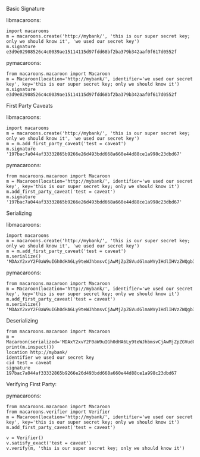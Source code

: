 Basic Signature

libmacaroons:
    
    import macaroons
    m = macaroons.create('http://mybank/', 'this is our super secret key; only we should know it', 'we used our secret key')
    m.signature
    e3d9e02908526c4c0039ae15114115d97fdd68bf2ba379b342aaf0f617d0552f

pymacaroons:

    from macaroons.macaroon import Macaroon
    m = Macaroon(location='http://mybank/', identifier='we used our secret key', key='this is our super secret key; only we should know it')
    m.signature
    e3d9e02908526c4c0039ae15114115d97fdd68bf2ba379b342aaf0f617d0552f


First Party Caveats

libmacaroons:

    import macaroons
    m = macaroons.create('http://mybank/', 'this is our super secret key; only we should know it', 'we used our secret key')
    m = m.add_first_party_caveat('test = caveat')
    m.signature
    '197bac7a044af33332865b9266e26d493bdd668a660e44d88ce1a998c23dbd67'

pymacaroons:

    from macaroons.macaroon import Macaroon
    m = Macaroon(location='http://mybank/', identifier='we used our secret key', key='this is our super secret key; only we should know it')
    m.add_first_party_caveat('test = caveat')
    m.signature
    '197bac7a044af33332865b9266e26d493bdd668a660e44d88ce1a998c23dbd67'


Serializing

libmacaroons:

    import macaroons
    m = macaroons.create('http://mybank/', 'this is our super secret key; only we should know it', 'we used our secret key')
    m = m.add_first_party_caveat('test = caveat')
    m.serialize()
    'MDAxY2xvY2F0aW9uIGh0dHA6Ly9teWJhbmsvCjAwMjZpZGVudGlmaWVyIHdlIHVzZWQgb3VyIHNlY3JldCBrZXkKMDAxNmNpZCB0ZXN0ID0gY2F2ZWF0CjAwMmZzaWduYXR1cmUgGXusegRK8zMyhluSZuJtSTvdZopmDkTYjOGpmMI9vWcK'

pymacaroons:

    from macaroons.macaroon import Macaroon
    m = Macaroon(location='http://mybank/', identifier='we used our secret key', key='this is our super secret key; only we should know it')
    m.add_first_party_caveat('test = caveat')
    m.serialize()
    'MDAxY2xvY2F0aW9uIGh0dHA6Ly9teWJhbmsvCjAwMjZpZGVudGlmaWVyIHdlIHVzZWQgb3VyIHNlY3JldCBrZXkKMDAxNmNpZCB0ZXN0ID0gY2F2ZWF0CjAwMmZzaWduYXR1cmUgGXusegRK8zMyhluSZuJtSTvdZopmDkTYjOGpmMI9vWcK'


Deserializing

    from macaroons.macaroon import Macaroon
    m = Macaroon(serialized='MDAxY2xvY2F0aW9uIGh0dHA6Ly9teWJhbmsvCjAwMjZpZGVudGlmaWVyIHdlIHVzZWQgb3VyIHNlY3JldCBrZXkKMDAxNmNpZCB0ZXN0ID0gY2F2ZWF0CjAwMmZzaWduYXR1cmUgGXusegRK8zMyhluSZuJtSTvdZopmDkTYjOGpmMI9vWcK')
    print(m.inspect())
    location http://mybank/
    identifier we used our secret key
    cid test = caveat
    signature 197bac7a044af33332865b9266e26d493bdd668a660e44d88ce1a998c23dbd67


Verifying First Party:

pymacaroons:

    from macaroons.macaroon import Macaroon
    from macaroons.verifier import Verifier
    m = Macaroon(location='http://mybank/', identifier='we used our secret key', key='this is our super secret key; only we should know it')
    m.add_first_party_caveat('test = caveat')

    v = Verifier()
    v.satisfy_exact('test = caveat')
    v.verify(m, 'this is our super secret key; only we should know it')

